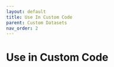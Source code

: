 ```yaml
---
layout: default
title: Use In Custom Code
parent: Custom Datasets
nav_order: 2
---
```


# Use in Custom Code

